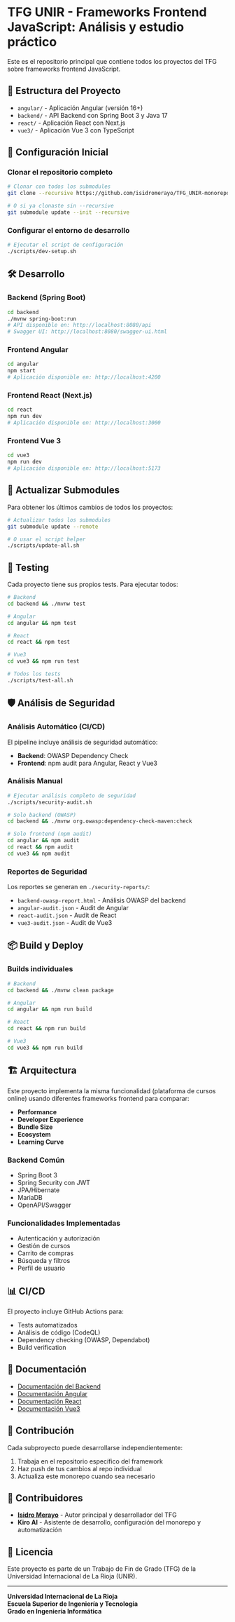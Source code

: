 # TFG UNIR - Frameworks Frontend JavaScript: Análisis y estudio práctico

Este es el repositorio principal que contiene todos los proyectos del TFG sobre frameworks frontend JavaScript.

## 📁 Estructura del Proyecto

- `angular/` - Aplicación Angular (versión 16+)
- `backend/` - API Backend con Spring Boot 3 y Java 17
- `react/` - Aplicación React con Next.js
- `vue3/` - Aplicación Vue 3 con TypeScript

## 🚀 Configuración Inicial

### Clonar el repositorio completo

```bash
# Clonar con todos los submodules
git clone --recursive https://github.com/isidromerayo/TFG_UNIR-monorepo.git

# O si ya clonaste sin --recursive
git submodule update --init --recursive
```

### Configurar el entorno de desarrollo

```bash
# Ejecutar el script de configuración
./scripts/dev-setup.sh
```

## 🛠️ Desarrollo

### Backend (Spring Boot)
```bash
cd backend
./mvnw spring-boot:run
# API disponible en: http://localhost:8080/api
# Swagger UI: http://localhost:8080/swagger-ui.html
```

### Frontend Angular
```bash
cd angular
npm start
# Aplicación disponible en: http://localhost:4200
```

### Frontend React (Next.js)
```bash
cd react
npm run dev
# Aplicación disponible en: http://localhost:3000
```

### Frontend Vue 3
```bash
cd vue3
npm run dev
# Aplicación disponible en: http://localhost:5173
```

## 🔄 Actualizar Submodules

Para obtener los últimos cambios de todos los proyectos:

```bash
# Actualizar todos los submodules
git submodule update --remote

# O usar el script helper
./scripts/update-all.sh
```

## 🧪 Testing

Cada proyecto tiene sus propios tests. Para ejecutar todos:

```bash
# Backend
cd backend && ./mvnw test

# Angular
cd angular && npm test

# React
cd react && npm test

# Vue3
cd vue3 && npm run test

# Todos los tests
./scripts/test-all.sh
```

## 🛡️ Análisis de Seguridad

### Análisis Automático (CI/CD)
El pipeline incluye análisis de seguridad automático:
- **Backend**: OWASP Dependency Check
- **Frontend**: npm audit para Angular, React y Vue3

### Análisis Manual
```bash
# Ejecutar análisis completo de seguridad
./scripts/security-audit.sh

# Solo backend (OWASP)
cd backend && ./mvnw org.owasp:dependency-check-maven:check

# Solo frontend (npm audit)
cd angular && npm audit
cd react && npm audit  
cd vue3 && npm audit
```

### Reportes de Seguridad
Los reportes se generan en `./security-reports/`:
- `backend-owasp-report.html` - Análisis OWASP del backend
- `angular-audit.json` - Audit de Angular
- `react-audit.json` - Audit de React  
- `vue3-audit.json` - Audit de Vue3

## 📦 Build y Deploy

### Builds individuales
```bash
# Backend
cd backend && ./mvnw clean package

# Angular
cd angular && npm run build

# React
cd react && npm run build

# Vue3
cd vue3 && npm run build
```

## 🏗️ Arquitectura

Este proyecto implementa la misma funcionalidad (plataforma de cursos online) usando diferentes frameworks frontend para comparar:

- **Performance**
- **Developer Experience**
- **Bundle Size**
- **Ecosystem**
- **Learning Curve**

### Backend Común
- Spring Boot 3
- Spring Security con JWT
- JPA/Hibernate
- MariaDB
- OpenAPI/Swagger

### Funcionalidades Implementadas
- Autenticación y autorización
- Gestión de cursos
- Carrito de compras
- Búsqueda y filtros
- Perfil de usuario

## 📊 CI/CD

El proyecto incluye GitHub Actions para:
- Tests automatizados
- Análisis de código (CodeQL)
- Dependency checking (OWASP, Dependabot)
- Build verification

## 📝 Documentación

- [Documentación del Backend](./backend/README.md)
- [Documentación Angular](./angular/README.md)
- [Documentación React](./react/README.md)
- [Documentación Vue3](./vue3/README.md)

## 🤝 Contribución

Cada subproyecto puede desarrollarse independientemente:

1. Trabaja en el repositorio específico del framework
2. Haz push de tus cambios al repo individual
3. Actualiza este monorepo cuando sea necesario

## 👥 Contribuidores

- **[Isidro Merayo](https://github.com/isidromerayo)** - Autor principal y desarrollador del TFG
- **Kiro AI** - Asistente de desarrollo, configuración del monorepo y automatización

## 📄 Licencia

Este proyecto es parte de un Trabajo de Fin de Grado (TFG) de la Universidad Internacional de La Rioja (UNIR).

---

**Universidad Internacional de La Rioja**  
**Escuela Superior de Ingeniería y Tecnología**  
**Grado en Ingeniería Informática**